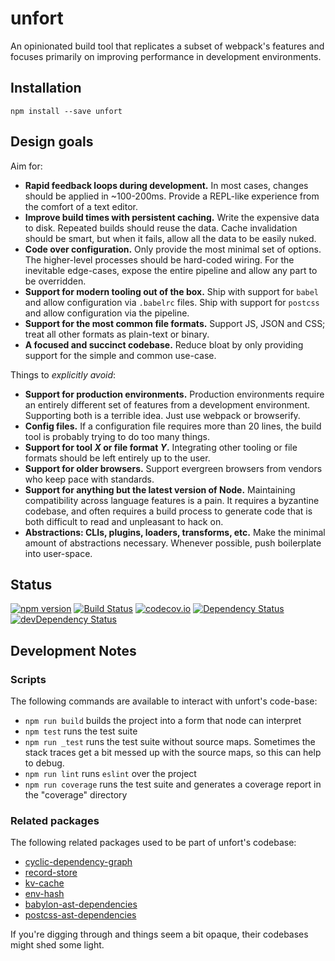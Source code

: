# unfort

An opinionated build tool that replicates a subset of webpack's features and
focuses primarily on improving performance in development environments.


## Installation

```
npm install --save unfort
```

## Design goals

Aim for:

- **Rapid feedback loops during development.**
  In most cases, changes should be applied in ~100-200ms. Provide a REPL-like
  experience from the comfort of a text editor.
- **Improve build times with persistent caching.**
  Write the expensive data to disk. Repeated builds should reuse the data.
  Cache invalidation should be smart, but when it fails, allow all the data
  to be easily nuked.
- **Code over configuration.**
  Only provide the most minimal set of options. The higher-level processes
  should be hard-coded wiring. For the inevitable edge-cases, expose the
  entire pipeline and allow any part to be overridden.
- **Support for modern tooling out of the box.**
  Ship with support for `babel` and allow configuration via `.babelrc` files.
  Ship with support for `postcss` and allow configuration via the pipeline.
- **Support for the most common file formats.**
  Support JS, JSON and CSS; treat all other formats as plain-text or binary.
- **A focused and succinct codebase.**
  Reduce bloat by only providing support for the simple and common use-case.

Things to _explicitly avoid_:

- **Support for production environments.**
  Production environments require an entirely different set of features from
  a development environment. Supporting both is a terrible idea. Just use
  webpack or browserify.
- **Config files.**
  If a configuration file requires more than 20 lines, the build tool is
  probably trying to do too many things.
- **Support for tool _X_ or file format _Y_.**
  Integrating other tooling or file formats should be left entirely up to the
  user.
- **Support for older browsers.**
  Support evergreen browsers from vendors who keep pace with standards.
- **Support for anything but the latest version of Node.**
  Maintaining compatibility across language features is a pain. It requires
  a byzantine codebase, and often requires a build process to generate code
  that is both difficult to read and unpleasant to hack on.
- **Abstractions: CLIs, plugins, loaders, transforms, etc.**
  Make the minimal amount of abstractions necessary. Whenever possible, push
  boilerplate into user-space.


## Status

[![npm version](https://badge.fury.io/js/unfort.svg)](https://badge.fury.io/js/unfort)
[![Build Status](https://travis-ci.org/markfinger/unfort.svg?branch=master)](https://travis-ci.org/markfinger/unfort)
[![codecov.io](https://codecov.io/github/markfinger/unfort/coverage.svg?branch=master)](https://codecov.io/github/markfinger/unfort?branch=master)
[![Dependency Status](https://david-dm.org/markfinger/unfort.svg)](https://david-dm.org/markfinger/unfort)
[![devDependency Status](https://david-dm.org/markfinger/unfort/dev-status.svg)](https://david-dm.org/markfinger/unfort#info=devDependencies)


## Development Notes


### Scripts

The following commands are available to interact with unfort's code-base:

- `npm run build` builds the project into a form that node can interpret
- `npm test` runs the test suite
- `npm run _test` runs the test suite without source maps. Sometimes the stack
  traces get a bit messed up with the source maps, so this can help to debug.
- `npm run lint` runs `eslint` over the project
- `npm run coverage` runs the test suite and generates a coverage report in the "coverage" directory


### Related packages

The following related packages used to be part of unfort's codebase:

- [cyclic-dependency-graph](https://github.com/markfinger/cyclic-dependency-graph)
- [record-store](https://github.com/markfinger/record-store)
- [kv-cache](https://github.com/markfinger/kv-cache)
- [env-hash](https://github.com/markfinger/env-hash)
- [babylon-ast-dependencies](https://github.com/markfinger/babylon-ast-dependencies)
- [postcss-ast-dependencies](https://github.com/markfinger/postcss-ast-dependencies)

If you're digging through and things seem a bit opaque, their codebases might shed
some light.